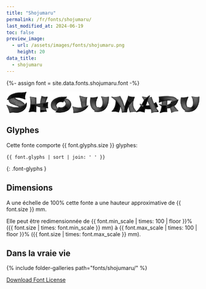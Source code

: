 ```yaml
---
title: "Shojumaru"
permalink: /fr/fonts/shojumaru/
last_modified_at: 2024-06-19
toc: false
preview_image:
  - url: /assets/images/fonts/shojumaru.png
    height: 20
data_title:
  - shojumaru
---
```

{%- assign font = site.data.fonts.shojumaru.font -%}

![Shojumaru](/assets/images/fonts/shojumaru.png)

## Glyphes

Cette fonte comporte  {{ font.glyphs.size }} glyphes:

```
{{ font.glyphs | sort | join: ' ' }}
```
{: .font-glyphs }


## Dimensions

A une échelle de  100% cette fonte a une hauteur approximative de  {{ font.size }} mm. 

Elle peut être redimensionnée  de {{ font.min_scale | times: 100 | floor }}% ({{ font.size | times: font.min_scale }} mm)
à {{ font.max_scale | times: 100 | floor }}% ({{ font.size | times: font.max_scale }} mm).


## Dans la vraie vie 

{% include folder-galleries path="fonts/shojumaru/" %}



[Download Font License](https://github.com/inkstitch/inkstitch/tree/main/fonts/Shojumaru/LICENSE)
